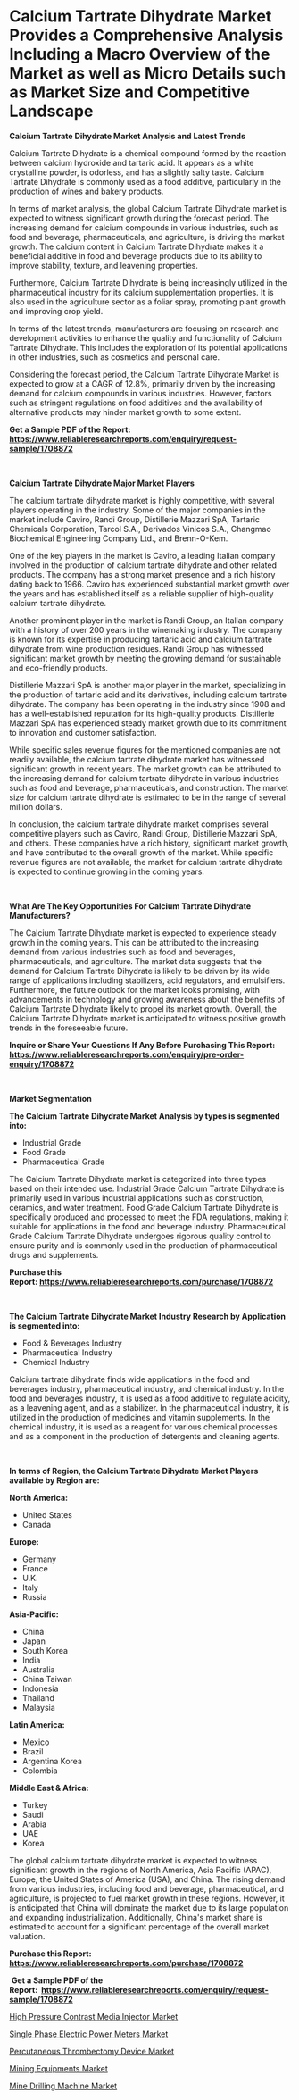 <p><h1>Calcium Tartrate Dihydrate Market Provides a Comprehensive Analysis Including a Macro Overview of the Market as well as Micro Details such as Market Size and Competitive Landscape</h1></p><p><strong>Calcium Tartrate Dihydrate Market Analysis and Latest Trends</strong></p>
<p><p>Calcium Tartrate Dihydrate is a chemical compound formed by the reaction between calcium hydroxide and tartaric acid. It appears as a white crystalline powder, is odorless, and has a slightly salty taste. Calcium Tartrate Dihydrate is commonly used as a food additive, particularly in the production of wines and bakery products.</p><p>In terms of market analysis, the global Calcium Tartrate Dihydrate market is expected to witness significant growth during the forecast period. The increasing demand for calcium compounds in various industries, such as food and beverage, pharmaceuticals, and agriculture, is driving the market growth. The calcium content in Calcium Tartrate Dihydrate makes it a beneficial additive in food and beverage products due to its ability to improve stability, texture, and leavening properties.</p><p>Furthermore, Calcium Tartrate Dihydrate is being increasingly utilized in the pharmaceutical industry for its calcium supplementation properties. It is also used in the agriculture sector as a foliar spray, promoting plant growth and improving crop yield.</p><p>In terms of the latest trends, manufacturers are focusing on research and development activities to enhance the quality and functionality of Calcium Tartrate Dihydrate. This includes the exploration of its potential applications in other industries, such as cosmetics and personal care.</p><p>Considering the forecast period, the Calcium Tartrate Dihydrate Market is expected to grow at a CAGR of 12.8%, primarily driven by the increasing demand for calcium compounds in various industries. However, factors such as stringent regulations on food additives and the availability of alternative products may hinder market growth to some extent.</p></p>
<p><strong>Get a Sample PDF of the Report:&nbsp; <a href="https://www.reliableresearchreports.com/enquiry/request-sample/1708872">https://www.reliableresearchreports.com/enquiry/request-sample/1708872</a></strong></p>
<p>&nbsp;</p>
<p><strong>Calcium Tartrate Dihydrate Major Market Players</strong></p>
<p><p>The calcium tartrate dihydrate market is highly competitive, with several players operating in the industry. Some of the major companies in the market include Caviro, Randi Group, Distillerie Mazzari SpA, Tartaric Chemicals Corporation, Tarcol S.A., Derivados Vinicos S.A., Changmao Biochemical Engineering Company Ltd., and Brenn-O-Kem.</p><p>One of the key players in the market is Caviro, a leading Italian company involved in the production of calcium tartrate dihydrate and other related products. The company has a strong market presence and a rich history dating back to 1966. Caviro has experienced substantial market growth over the years and has established itself as a reliable supplier of high-quality calcium tartrate dihydrate.</p><p>Another prominent player in the market is Randi Group, an Italian company with a history of over 200 years in the winemaking industry. The company is known for its expertise in producing tartaric acid and calcium tartrate dihydrate from wine production residues. Randi Group has witnessed significant market growth by meeting the growing demand for sustainable and eco-friendly products.</p><p>Distillerie Mazzari SpA is another major player in the market, specializing in the production of tartaric acid and its derivatives, including calcium tartrate dihydrate. The company has been operating in the industry since 1908 and has a well-established reputation for its high-quality products. Distillerie Mazzari SpA has experienced steady market growth due to its commitment to innovation and customer satisfaction.</p><p>While specific sales revenue figures for the mentioned companies are not readily available, the calcium tartrate dihydrate market has witnessed significant growth in recent years. The market growth can be attributed to the increasing demand for calcium tartrate dihydrate in various industries such as food and beverage, pharmaceuticals, and construction. The market size for calcium tartrate dihydrate is estimated to be in the range of several million dollars.</p><p>In conclusion, the calcium tartrate dihydrate market comprises several competitive players such as Caviro, Randi Group, Distillerie Mazzari SpA, and others. These companies have a rich history, significant market growth, and have contributed to the overall growth of the market. While specific revenue figures are not available, the market for calcium tartrate dihydrate is expected to continue growing in the coming years.</p></p>
<p>&nbsp;</p>
<p><strong>What Are The Key Opportunities For Calcium Tartrate Dihydrate Manufacturers?</strong></p>
<p><p>The Calcium Tartrate Dihydrate market is expected to experience steady growth in the coming years. This can be attributed to the increasing demand from various industries such as food and beverages, pharmaceuticals, and agriculture. The market data suggests that the demand for Calcium Tartrate Dihydrate is likely to be driven by its wide range of applications including stabilizers, acid regulators, and emulsifiers. Furthermore, the future outlook for the market looks promising, with advancements in technology and growing awareness about the benefits of Calcium Tartrate Dihydrate likely to propel its market growth. Overall, the Calcium Tartrate Dihydrate market is anticipated to witness positive growth trends in the foreseeable future.</p></p>
<p><strong>Inquire or Share Your Questions If Any Before Purchasing This Report: <a href="https://www.reliableresearchreports.com/enquiry/pre-order-enquiry/1708872">https://www.reliableresearchreports.com/enquiry/pre-order-enquiry/1708872</a></strong></p>
<p>&nbsp;</p>
<p><strong>Market Segmentation</strong></p>
<p><strong>The Calcium Tartrate Dihydrate Market Analysis by types is segmented into:</strong></p>
<p><ul><li>Industrial Grade</li><li>Food Grade</li><li>Pharmaceutical Grade</li></ul></p>
<p><p>The Calcium Tartrate Dihydrate market is categorized into three types based on their intended use. Industrial Grade Calcium Tartrate Dihydrate is primarily used in various industrial applications such as construction, ceramics, and water treatment. Food Grade Calcium Tartrate Dihydrate is specifically produced and processed to meet the FDA regulations, making it suitable for applications in the food and beverage industry. Pharmaceutical Grade Calcium Tartrate Dihydrate undergoes rigorous quality control to ensure purity and is commonly used in the production of pharmaceutical drugs and supplements.</p></p>
<p><strong>Purchase this Report:&nbsp;<a href="https://www.reliableresearchreports.com/purchase/1708872">https://www.reliableresearchreports.com/purchase/1708872</a></strong></p>
<p>&nbsp;</p>
<p><strong>The Calcium Tartrate Dihydrate Market Industry Research by Application is segmented into:</strong></p>
<p><ul><li>Food & Beverages Industry</li><li>Pharmaceutical Industry</li><li>Chemical Industry</li></ul></p>
<p><p>Calcium tartrate dihydrate finds wide applications in the food and beverages industry, pharmaceutical industry, and chemical industry. In the food and beverages industry, it is used as a food additive to regulate acidity, as a leavening agent, and as a stabilizer. In the pharmaceutical industry, it is utilized in the production of medicines and vitamin supplements. In the chemical industry, it is used as a reagent for various chemical processes and as a component in the production of detergents and cleaning agents.</p></p>
<p>&nbsp;</p>
<p><strong>In terms of Region, the Calcium Tartrate Dihydrate Market Players available by Region are:</strong></p>
<p>
    <p> <strong> North America: </strong>
        <ul>
            <li>United States</li>
            <li>Canada</li>
        </ul>
        </p> 
    <p> <strong> Europe: </strong>
        <ul>
            <li>Germany</li>
            <li>France</li>
            <li>U.K.</li>
            <li>Italy</li>
            <li>Russia</li>
        </ul>
        </p> 
    <p> <strong> Asia-Pacific: </strong>
        <ul>
            <li>China</li>
            <li>Japan</li>
            <li>South Korea</li>
            <li>India</li>
            <li>Australia</li>
            <li>China Taiwan</li>
            <li>Indonesia</li>
            <li>Thailand</li>
            <li>Malaysia</li>
        </ul>
        </p> 
    <p> <strong> Latin America: </strong>
        <ul>
            <li>Mexico</li>
            <li>Brazil</li>
            <li>Argentina Korea</li>
            <li>Colombia</li>
        </ul>
        </p> 
    <p> <strong> Middle East & Africa: </strong>
        <ul>
            <li>Turkey</li>
            <li>Saudi</li>
            <li>Arabia</li>
            <li>UAE</li>
            <li>Korea</li>
        </ul>
    </p>
    </p>
<p><p>The global calcium tartrate dihydrate market is expected to witness significant growth in the regions of North America, Asia Pacific (APAC), Europe, the United States of America (USA), and China. The rising demand from various industries, including food and beverage, pharmaceutical, and agriculture, is projected to fuel market growth in these regions. However, it is anticipated that China will dominate the market due to its large population and expanding industrialization. Additionally, China's market share is estimated to account for a significant percentage of the overall market valuation.</p></p>
<p><strong>Purchase this Report: <a href="https://www.reliableresearchreports.com/purchase/1708872">https://www.reliableresearchreports.com/purchase/1708872</a></strong></p>
<p>&nbsp;<strong>Get a Sample PDF of the Report:&nbsp;&nbsp;<a href="https://www.reliableresearchreports.com/enquiry/request-sample/1708872">https://www.reliableresearchreports.com/enquiry/request-sample/1708872</a></strong></p>
<p><strong></strong></p>
<p><p><a href="https://medium.com/@hunterwyman1984/high-pressure-contrast-media-injector-market-trends-forecast-and-competitive-analysis-to-2030-a24e56ea0b86">High Pressure Contrast Media Injector Market</a></p><p><a href="https://medium.com/@elsahermann/single-phase-electric-power-meters-market-report-reveals-the-latest-trends-and-growth-opportunities-56c086742c8a">Single Phase Electric Power Meters Market</a></p><p><a href="https://medium.com/@jalenmurphy48/percutaneous-thrombectomy-device-market-the-key-to-successful-business-strategy-forecast-till-2030-e8e4d8733385">Percutaneous Thrombectomy Device Market</a></p><p><a href="https://github.com/kholmovskayalyudmila/Market-Research-Report-List-1/blob/main/mining-equipments-market.md">Mining Equipments Market</a></p><p><a href="https://github.com/zebdakicsin/Market-Research-Report-List-1/blob/main/mine-drilling-machine-market.md">Mine Drilling Machine Market</a></p></p>